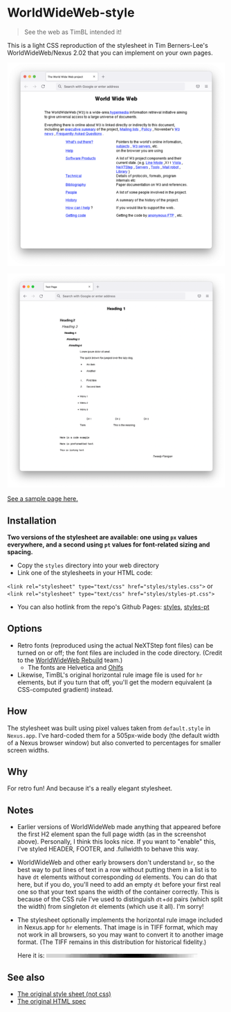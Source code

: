 # WorldWideWeb-style
> See the web as TimBL intended it!

This is a light CSS reproduction of the stylesheet in Tim Berners-Lee's WorldWideWeb/Nexus 2.02 that you can implement on your own pages.

![screenshot](screenshot.png)

![element tests](testpage.png)

[See a sample page here.](https://tweedyf.github.io/WorldWideWeb-style/)

## Installation

**Two versions of the stylesheet are available: one using `px` values everywhere, and a second using `pt` values for font-related sizing and spacing.**

* Copy the <code>styles</code> directory into your web directory
* Link one of the stylesheets in your HTML code:

`<link rel="stylesheet" type="text/css" href="styles/styles.css">` or `<link rel="stylesheet" type="text/css" href="styles/styles-pt.css">` 

* You can also hotlink from the repo's Github Pages: [styles](https://tweedyf.github.io/WorldWideWeb-style/styles/styles.css), [styles-pt](https://tweedyf.github.io/WorldWideWeb-style/styles/styles-pt.css)

## Options

* Retro fonts (reproduced using the actual NeXTStep font files) can be turned on or off; the font files are included in the code directory. (Credit to the [WorldWideWeb Rebuild](https://worldwideweb.cern.ch/typography/) team.)
     * The fonts are Helvetica and [Ohlfs](https://github.com/AlexHorovitz/Ohlfs-font-to-ttf-conversion)
* Likewise, TimBL's original horizontal rule image file is used for `hr` elements, but if you turn that off, you'll get the modern equivalent (a CSS-computed gradient) instead.

## How

The stylesheet was built using pixel values taken from `default.style` in `Nexus.app`. I've hard-coded them for a 505px-wide body (the default width of a Nexus browser window) but also converted to percentages for smaller screen widths.

## Why

For retro fun! And because it's a really elegant stylesheet.

## Notes

* Earlier versions of WorldWideWeb made anything that appeared before the first H2 element span the full page width (as in the screenshot above). Personally, I think this looks nice. If you want to "enable" this, I've styled HEADER, FOOTER, and .fullwidth to behave this way.
* WorldWideWeb and other early browsers don't understand `br`, so the best way to put lines of text in a row without putting them in a list is to have `dt` elements without corresponding `dd` elements. You can do that here, but if you do, you'll need to add an empty `dt` before your first real one so that your text spans the width of the container correctly. This is because of the CSS rule I've used to distinguish `dt`+`dd` pairs (which split the width) from singleton `dt` elements (which use it all). I'm sorry!

* The stylesheet optionally implements the horizontal rule image included in Nexus.app for `hr` elements. That image is in TIFF format, which may not work in all browsers, so you may want to convert it to another image format. (The TIFF remains in this distribution for historical fidelity.) 

  Here it is: ![hrule_fade_8gray.tiff](styles/hrule_fade_8gray.tiff)

## See also

* [The original style sheet (not css)](default.style)
* [The original HTML spec](http://info.cern.ch/hypertext/WWW/MarkUp/Tags.html)
